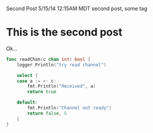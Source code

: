 Second Post
5/15/14 12:15AM MDT
second post, some tag

# This is the second post

Ok...

````go
func readChan(c chan int) bool {
    logger.Println("try read channel")

    select {
    case a := <- c:
        fmt.Println("Received", a)
        return true

    default:
        fmt.Println("Channel not ready")
        return false, 5
    }
}
````